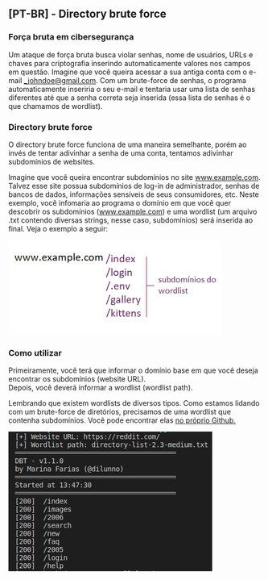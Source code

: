 ## [PT-BR] - Directory brute force 

### Força bruta em cibersegurança

Um ataque de força bruta busca violar senhas, nome de usuários, URLs e chaves para criptografia inserindo automaticamente valores nos campos em questão. Imagine que você queira acessar a sua antiga conta com o e-mail _johndoe@gmail.com. Com um brute-force de senhas, o programa automaticamente inseriria o seu e-mail e tentaria usar uma lista de senhas diferentes até que a senha correta seja inserida (essa lista de senhas é o que chamamos de wordlist).

### Directory brute force

O directory brute force funciona de uma maneira semelhante, porém ao invés de tentar adivinhar a senha de uma conta, tentamos adivinhar subdomínios de websites.

Imagine que você queira encontrar subdomínios no site www.example.com. Talvez esse site possua subdomínios de log-in de administrador, senhas de bancos de dados, informações sensíveis de seus consumidores, etc. Neste exemplo, você infomaria ao programa o domínio em que você quer descobrir os subdomínios (www.example.com) e uma wordlist (um arquivo .txt contendo diversas strings, nesse caso, subdomínios) será inserida ao final. Veja o exemplo a seguir:

![alt text](images/wordlist-example.png)

### Como utilizar

Primeiramente, você terá que informar o domínio base em que você deseja encontrar os subdomínios (website URL).   
Depois, você deverá informar a wordlist (wordlist path).

Lembrando que existem wordlists de diversos tipos. Como estamos lidando com um brute-force de diretórios, precisamos de uma wordlist que contenha subdomínios. Você pode encontrar elas [no próprio Github.](https://github.com/kkrypt0nn/Wordlists)

![alt text](images/example.png)
